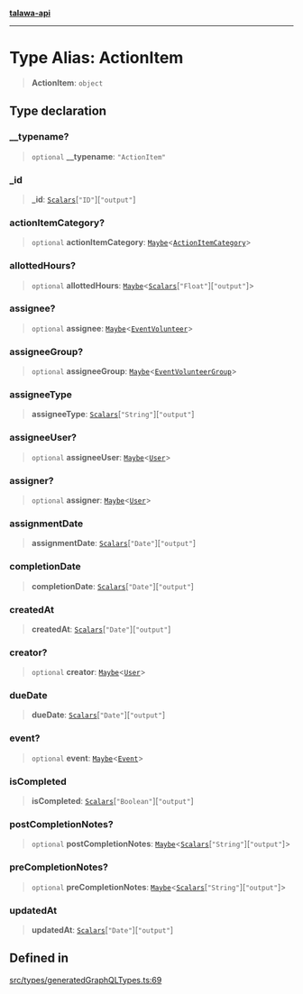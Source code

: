 [**talawa-api**](../../../README.md)

***

# Type Alias: ActionItem

> **ActionItem**: `object`

## Type declaration

### \_\_typename?

> `optional` **\_\_typename**: `"ActionItem"`

### \_id

> **\_id**: [`Scalars`](Scalars.md)\[`"ID"`\]\[`"output"`\]

### actionItemCategory?

> `optional` **actionItemCategory**: [`Maybe`](Maybe.md)\<[`ActionItemCategory`](ActionItemCategory.md)\>

### allottedHours?

> `optional` **allottedHours**: [`Maybe`](Maybe.md)\<[`Scalars`](Scalars.md)\[`"Float"`\]\[`"output"`\]\>

### assignee?

> `optional` **assignee**: [`Maybe`](Maybe.md)\<[`EventVolunteer`](EventVolunteer.md)\>

### assigneeGroup?

> `optional` **assigneeGroup**: [`Maybe`](Maybe.md)\<[`EventVolunteerGroup`](EventVolunteerGroup.md)\>

### assigneeType

> **assigneeType**: [`Scalars`](Scalars.md)\[`"String"`\]\[`"output"`\]

### assigneeUser?

> `optional` **assigneeUser**: [`Maybe`](Maybe.md)\<[`User`](User.md)\>

### assigner?

> `optional` **assigner**: [`Maybe`](Maybe.md)\<[`User`](User.md)\>

### assignmentDate

> **assignmentDate**: [`Scalars`](Scalars.md)\[`"Date"`\]\[`"output"`\]

### completionDate

> **completionDate**: [`Scalars`](Scalars.md)\[`"Date"`\]\[`"output"`\]

### createdAt

> **createdAt**: [`Scalars`](Scalars.md)\[`"Date"`\]\[`"output"`\]

### creator?

> `optional` **creator**: [`Maybe`](Maybe.md)\<[`User`](User.md)\>

### dueDate

> **dueDate**: [`Scalars`](Scalars.md)\[`"Date"`\]\[`"output"`\]

### event?

> `optional` **event**: [`Maybe`](Maybe.md)\<[`Event`](Event.md)\>

### isCompleted

> **isCompleted**: [`Scalars`](Scalars.md)\[`"Boolean"`\]\[`"output"`\]

### postCompletionNotes?

> `optional` **postCompletionNotes**: [`Maybe`](Maybe.md)\<[`Scalars`](Scalars.md)\[`"String"`\]\[`"output"`\]\>

### preCompletionNotes?

> `optional` **preCompletionNotes**: [`Maybe`](Maybe.md)\<[`Scalars`](Scalars.md)\[`"String"`\]\[`"output"`\]\>

### updatedAt

> **updatedAt**: [`Scalars`](Scalars.md)\[`"Date"`\]\[`"output"`\]

## Defined in

[src/types/generatedGraphQLTypes.ts:69](https://github.com/Suyash878/talawa-api/blob/095e6964ce2a06c1c30d1acf81b6162203f1db91/src/types/generatedGraphQLTypes.ts#L69)
